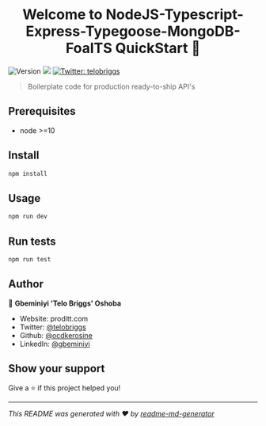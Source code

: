 <h1 align="center">Welcome to NodeJS-Typescript-Express-Typegoose-MongoDB-FoalTS QuickStart 👋</h1>
<p>
  <img alt="Version" src="https://img.shields.io/badge/version-1.0.0-blue.svg?cacheSeconds=2592000" />
  <img src="https://img.shields.io/badge/node-%3E%3D10-blue.svg" />
  <a href="https://twitter.com/telobriggs" target="_blank">
    <img alt="Twitter: telobriggs" src="https://img.shields.io/twitter/follow/telobriggs.svg?style=social" />
  </a>
</p>

> Boilerplate code for production ready-to-ship API's 

## Prerequisites

- node >=10

## Install

```sh
npm install
```

## Usage

```sh
npm run dev
```

## Run tests

```sh
npm run test
```

## Author

👤 **Gbeminiyi 'Telo Briggs' Oshoba**

* Website: proditt.com
* Twitter: [@telobriggs](https://twitter.com/telobriggs)
* Github: [@ocdkerosine](https://github.com/ocdkerosine)
* LinkedIn: [@gbeminiyi](https://linkedin.com/in/gbeminiyi)

## Show your support

Give a ⭐️ if this project helped you!

***
_This README was generated with ❤️ by [readme-md-generator](https://github.com/kefranabg/readme-md-generator)_